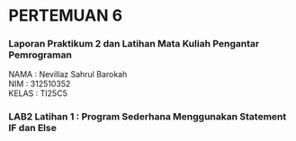 # PERTEMUAN 6
### Laporan Praktikum 2 dan Latihan Mata Kuliah Pengantar Pemrograman

NAMA   : Nevillaz Sahrul Barokah <br>
NIM    : 312510352 <br>
KELAS  : TI25C5
### LAB2 Latihan 1 : Program Sederhana Menggunakan Statement IF dan Else
